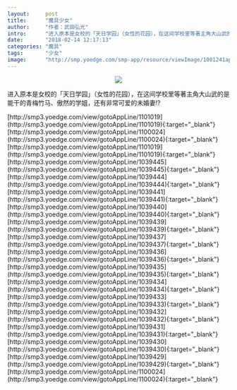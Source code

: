 ```yaml
---
layout:     post
title:      "魔具少女"
author:     "作者：武田弘光"
intro:      "进入原本是女校的「天日学园」（女性的花园），在这间学校里等著主角大山武的是能干的青梅竹马、傲然的学姐，还有非常可爱的未婚妻!?"
date:       "2018-02-14 12:17:13"
categories: "魔具"
tags:       "少女"
image:      "http://smp.yoedge.com/smp-app/resource/viewImage/1001241appline.png"
---
```

<div style="text-align: center">
<p><img src="http://smp.yoedge.com/smp-app/resource/viewImage/1001241appline.png"/></p>
</div>
<p class="post-meta">
<span>进入原本是女校的「天日学园」（女性的花园），在这间学校里等著主角大山武的是能干的青梅竹马、傲然的学姐，还有非常可爱的未婚妻!?</span>
</p>
[http://smp3.yoedge.com/view/gotoAppLine/1101019](http://smp3.yoedge.com/view/gotoAppLine/1101019){:target="_blank"}
[http://smp3.yoedge.com/view/gotoAppLine/1100024](http://smp3.yoedge.com/view/gotoAppLine/1100024){:target="_blank"}
[http://smp3.yoedge.com/view/gotoAppLine/1101019](http://smp3.yoedge.com/view/gotoAppLine/1101019){:target="_blank"}
[http://smp3.yoedge.com/view/gotoAppLine/1039445](http://smp3.yoedge.com/view/gotoAppLine/1039445){:target="_blank"}
[http://smp3.yoedge.com/view/gotoAppLine/1039444](http://smp3.yoedge.com/view/gotoAppLine/1039444){:target="_blank"}
[http://smp3.yoedge.com/view/gotoAppLine/1039441](http://smp3.yoedge.com/view/gotoAppLine/1039441){:target="_blank"}
[http://smp3.yoedge.com/view/gotoAppLine/1039440](http://smp3.yoedge.com/view/gotoAppLine/1039440){:target="_blank"}
[http://smp3.yoedge.com/view/gotoAppLine/1039439](http://smp3.yoedge.com/view/gotoAppLine/1039439){:target="_blank"}
[http://smp3.yoedge.com/view/gotoAppLine/1039437](http://smp3.yoedge.com/view/gotoAppLine/1039437){:target="_blank"}
[http://smp3.yoedge.com/view/gotoAppLine/1039436](http://smp3.yoedge.com/view/gotoAppLine/1039436){:target="_blank"}
[http://smp3.yoedge.com/view/gotoAppLine/1039435](http://smp3.yoedge.com/view/gotoAppLine/1039435){:target="_blank"}
[http://smp3.yoedge.com/view/gotoAppLine/1039434](http://smp3.yoedge.com/view/gotoAppLine/1039434){:target="_blank"}
[http://smp3.yoedge.com/view/gotoAppLine/1039433](http://smp3.yoedge.com/view/gotoAppLine/1039433){:target="_blank"}
[http://smp3.yoedge.com/view/gotoAppLine/1039432](http://smp3.yoedge.com/view/gotoAppLine/1039432){:target="_blank"}
[http://smp3.yoedge.com/view/gotoAppLine/1039431](http://smp3.yoedge.com/view/gotoAppLine/1039431){:target="_blank"}
[http://smp3.yoedge.com/view/gotoAppLine/1039430](http://smp3.yoedge.com/view/gotoAppLine/1039430){:target="_blank"}
[http://smp3.yoedge.com/view/gotoAppLine/1039429](http://smp3.yoedge.com/view/gotoAppLine/1039429){:target="_blank"}
[http://smp3.yoedge.com/view/gotoAppLine/1100024](http://smp3.yoedge.com/view/gotoAppLine/1100024){:target="_blank"}


